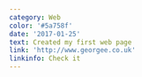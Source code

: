 ```yaml
---
category: Web
color: '#5a758f'
date: '2017-01-25'
text: Created my first web page
link: 'http://www.georgee.co.uk'
linkinfo: Check it
---
```


